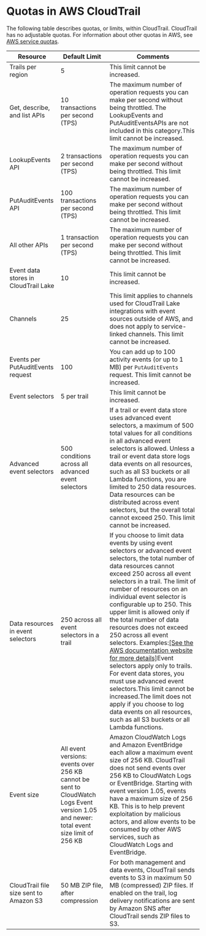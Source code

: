 # Quotas in AWS CloudTrail<a name="WhatIsCloudTrail-Limits"></a>

The following table describes quotas, or limits, within CloudTrail\. CloudTrail has no adjustable quotas\. For information about other quotas in AWS, see [AWS service quotas](https://docs.aws.amazon.com/general/latest/gr/aws_service_limits.html)\.


| Resource | Default Limit | Comments | 
| --- | --- | --- | 
| Trails per region | 5 | This limit cannot be increased\. | 
| Get, describe, and list APIs | 10 transactions per second \(TPS\) | The maximum number of operation requests you can make per second without being throttled\. The LookupEvents and PutAuditEventsAPIs are not included in this category\.This limit cannot be increased\. | 
| LookupEvents API | 2 transactions per second \(TPS\) | The maximum number of operation requests you can make per second without being throttled\. This limit cannot be increased\. | 
| PutAuditEvents API | 100 transactions per second \(TPS\) | The maximum number of operation requests you can make per second without being throttled\. This limit cannot be increased\. | 
| All other APIs | 1 transaction per second \(TPS\) | The maximum number of operation requests you can make per second without being throttled\. This limit cannot be increased\. | 
| Event data stores in CloudTrail Lake | 10 | This limit cannot be increased\. | 
| Channels | 25 |  This limit applies to channels used for CloudTrail Lake integrations with event sources outside of AWS, and does not apply to service\-linked channels\.  This limit cannot be increased\.   | 
| Events per PutAuditEvents request | 100 |  You can add up to 100 activity events \(or up to 1 MB\) per `PutAuditEvents` request\. This limit cannot be increased\.  | 
| Event selectors | 5 per trail | This limit cannot be increased\. | 
| Advanced event selectors | 500 conditions across all advanced event selectors |  If a trail or event data store uses advanced event selectors, a maximum of 500 total values for all conditions in all advanced event selectors is allowed\. Unless a trail or event data store logs data events on all resources, such as all S3 buckets or all Lambda functions, you are limited to 250 data resources\. Data resources can be distributed across event selectors, but the overall total cannot exceed 250\. This limit cannot be increased\.  | 
| Data resources in event selectors | 250 across all event selectors in a trail | If you choose to limit data events by using event selectors or advanced event selectors, the total number of data resources cannot exceed 250 across all event selectors in a trail\. The limit of number of resources on an individual event selector is configurable up to 250\. This upper limit is allowed only if the total number of data resources does not exceed 250 across all event selectors\. Examples:[\[See the AWS documentation website for more details\]](http://docs.aws.amazon.com/awscloudtrail/latest/userguide/WhatIsCloudTrail-Limits.html)Event selectors apply only to trails\. For event data stores, you must use advanced event selectors\.This limit cannot be increased\.The limit does not apply if you choose to log data events on all resources, such as all S3 buckets or all Lambda functions\. | 
| Event size |  All event versions: events over 256 KB cannot be sent to CloudWatch Logs Event version 1\.05 and newer: total event size limit of 256 KB  |  Amazon CloudWatch Logs and Amazon EventBridge each allow a maximum event size of 256 KB\. CloudTrail does not send events over 256 KB to CloudWatch Logs or EventBridge\. Starting with event version 1\.05, events have a maximum size of 256 KB\. This is to help prevent exploitation by malicious actors, and allow events to be consumed by other AWS services, such as CloudWatch Logs and EventBridge\.  | 
| CloudTrail file size sent to Amazon S3 |  50 MB ZIP file, after compression  |  For both management and data events, CloudTrail sends events to S3 in maximum 50 MB \(compressed\) ZIP files\. If enabled on the trail, log delivery notifications are sent by Amazon SNS after CloudTrail sends ZIP files to S3\.  | 